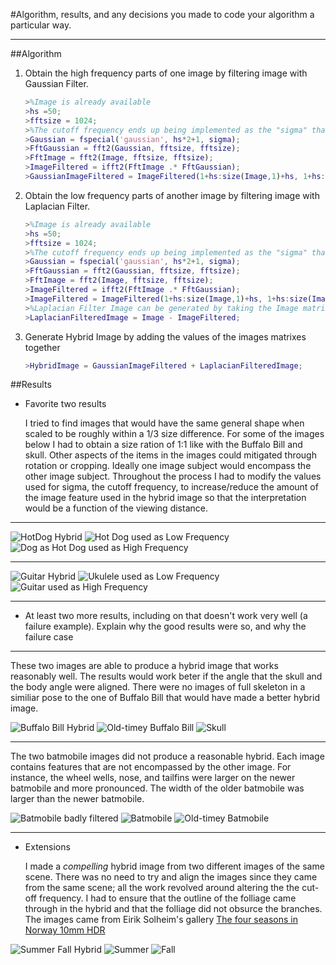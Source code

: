 #Algorithm, results, and any decisions you made to code your algorithm a particular way.
___

##Algorithm

1. Obtain the high frequency parts of one image by filtering image with Gaussian Filter.

    ```matlab
    >%Image is already available
    >hs =50;
    >fftsize = 1024;
    >%The cutoff frequency ends up being implemented as the "sigma" that defines the Gaussian filter, and is a parameter that you have to play with to make the output images better
    >Gaussian = fspecial('gaussian', hs*2+1, sigma);
    >FftGaussian = fft2(Gaussian, fftsize, fftsize);
    >FftImage = fft2(Image, fftsize, fftsize);
    >ImageFiltered = ifft2(FftImage .* FftGaussian);
    >GaussianImageFiltered = ImageFiltered(1+hs:size(Image,1)+hs, 1+hs:size(Image,2)+hs);
    ```

2. Obtain the low frequency parts of another image by filtering image with Laplacian Filter.    

    ```matlab
    >%Image is already available
    >hs =50;
    >fftsize = 1024;
    >%The cutoff frequency ends up being implemented as the "sigma" that defines the Gaussian filter, and is a parameter that you have to play with to make the output images better
    >Gaussian = fspecial('gaussian', hs*2+1, sigma);
    >FftGaussian = fft2(Gaussian, fftsize, fftsize);
    >FftImage = fft2(Image, fftsize, fftsize);
    >ImageFiltered = ifft2(FftImage .* FftGaussian);
    >ImageFiltered = ImageFiltered(1+hs:size(Image,1)+hs, 1+hs:size(Image,2)+hs);
    >%Laplacian Filter Image can be generated by taking the Image matrix subtracting the values from the same image filtered by a Gaussian Filter.
    >LaplacianFilteredImage = Image - ImageFiltered;
    ```

3. Generate Hybrid Image by adding the values of the images matrixes together

    ```matlab
    >HybridImage = GaussianImageFiltered + LaplacianFilteredImage;
    ```

##Results    


* Favorite two results

	I tried to find images that would have the same general shape when scaled to be roughly within a 1/3 size difference. For some of the images below I had to obtain a size ration of 1:1 like with the Buffalo Bill and skull.  Other aspects of the items in the images could mitigated through rotation or cropping.  Ideally one image subject would encompass the other image subject.  Throughout the process I had to modify the values used for sigma, the cutoff frequency, to increase/reduce the amount of the image feature used in the hybrid image so that the interpretation would be a function of the viewing distance. 

_______

![HotDog Hybrid](https://github.com/KnownSubset/CSE559-HybridImages/raw/master/hotdog-filtered.jpg "HotDog Filtered")
![Hot Dog used as Low Frequency](https://github.com/KnownSubset/CSE559-HybridImages/raw/master/hotdog.jpg "Hot Dog used as Low Frequency")
![Dog as Hot Dog used as High Frequency](https://github.com/KnownSubset/CSE559-HybridImages/raw/master/dog_hotdog.jpg "Dog as Hot Dog used as High Frequency")

_______

![Guitar Hybrid](https://github.com/KnownSubset/CSE559-HybridImages/raw/master/guitar-filtered.jpg "Guitar Filtered")
![Ukulele used as Low Frequency](https://github.com/KnownSubset/CSE559-HybridImages/raw/master/ukulele.jpg "Ukulele used as Low Frequency")
![Guitar used as High Frequency](https://github.com/KnownSubset/CSE559-HybridImages/raw/master/guitar.jpg "Guitar used as High Frequency")

_______

* At least two more results, including on that doesn't work very well (a failure example). Explain why the good results were so, and why the failure case

_______

These two images are able to produce a hybrid image that works reasonably well.  The results would work beter if the angle that the skull and the body angle were aligned.  There were no images of full skeleton in a similiar pose to the one of Buffalo Bill that would have made a better hybrid image.

![Buffalo Bill Hybrid](https://github.com/KnownSubset/CSE559-HybridImages/raw/master/buffaloBill-filtered.jpg "Buffalo Bill Filtered")
![Old-timey Buffalo Bill](https://github.com/KnownSubset/CSE559-HybridImages/raw/master/BuffaloBill.JPG "Old-timey Buffalo Bill")
![Skull](https://github.com/KnownSubset/CSE559-HybridImages/raw/master/skull.png "Skull")

_______

The two batmobile images did not produce a reasonable hybrid.  Each image contains features that are not encompassed by the other image. For instance, the wheel wells, nose, and tailfins were larger on the newer batmobile and more pronounced. The width of the older batmobile was larger than the newer batmobile.
		
![Batmobile badly filtered](https://github.com/KnownSubset/CSE559-HybridImages/raw/master/batmobile-filtered.jpg "Batmobile badly filtered")
![Batmobile](https://github.com/KnownSubset/CSE559-HybridImages/raw/master/batmobile2.jpg "Batmobile")
![Old-timey Batmobile](https://github.com/KnownSubset/CSE559-HybridImages/raw/master/1960s_Batmobile.jpg "Old-timey Batmobile")

_______

* Extensions

	I made a _compelling_ hybrid image from two different images of the same scene.  There was no need to try and align the images since they came from the same scene;  all the work revolved around altering the the cut-off frequency.  I had to ensure that the outline of the folliage came through in the hybrid and that the folliage did not obsurce the branches. The images came from Eirik Solheim's gallery [The four seasons in Norway 10mm HDR](http://www.flickr.com/photos/eirikso/sets/72157611683788489/)

![Summer Fall Hybrid](https://github.com/KnownSubset/CSE559-HybridImages/raw/master/summer-fall-filtered.jpg "Summer Fall Hybrid")
![Summer](https://github.com/KnownSubset/CSE559-HybridImages/raw/master/summer.jpg "Summer")
![Fall](https://github.com/KnownSubset/CSE559-HybridImages/raw/master/fall.jpg "Fall")

